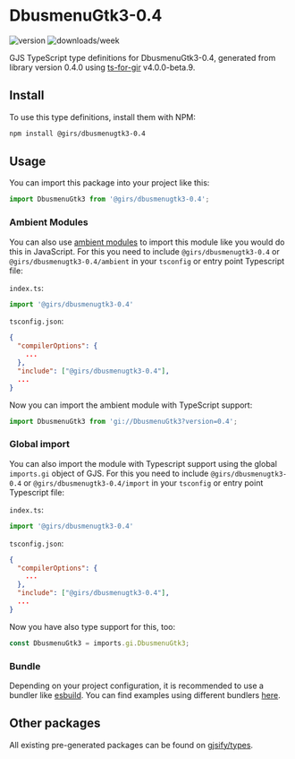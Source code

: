 
# DbusmenuGtk3-0.4

![version](https://img.shields.io/npm/v/@girs/dbusmenugtk3-0.4)
![downloads/week](https://img.shields.io/npm/dw/@girs/dbusmenugtk3-0.4)


GJS TypeScript type definitions for DbusmenuGtk3-0.4, generated from library version 0.4.0 using [ts-for-gir](https://github.com/gjsify/ts-for-gir) v4.0.0-beta.9.


## Install

To use this type definitions, install them with NPM:
```bash
npm install @girs/dbusmenugtk3-0.4
```

## Usage

You can import this package into your project like this:
```ts
import DbusmenuGtk3 from '@girs/dbusmenugtk3-0.4';
```

### Ambient Modules

You can also use [ambient modules](https://github.com/gjsify/ts-for-gir/tree/main/packages/cli#ambient-modules) to import this module like you would do this in JavaScript.
For this you need to include `@girs/dbusmenugtk3-0.4` or `@girs/dbusmenugtk3-0.4/ambient` in your `tsconfig` or entry point Typescript file:

`index.ts`:
```ts
import '@girs/dbusmenugtk3-0.4'
```

`tsconfig.json`:
```json
{
  "compilerOptions": {
    ...
  },
  "include": ["@girs/dbusmenugtk3-0.4"],
  ...
}
```

Now you can import the ambient module with TypeScript support: 

```ts
import DbusmenuGtk3 from 'gi://DbusmenuGtk3?version=0.4';
```

### Global import

You can also import the module with Typescript support using the global `imports.gi` object of GJS.
For this you need to include `@girs/dbusmenugtk3-0.4` or `@girs/dbusmenugtk3-0.4/import` in your `tsconfig` or entry point Typescript file:

`index.ts`:
```ts
import '@girs/dbusmenugtk3-0.4'
```

`tsconfig.json`:
```json
{
  "compilerOptions": {
    ...
  },
  "include": ["@girs/dbusmenugtk3-0.4"],
  ...
}
```

Now you have also type support for this, too:

```ts
const DbusmenuGtk3 = imports.gi.DbusmenuGtk3;
```

### Bundle

Depending on your project configuration, it is recommended to use a bundler like [esbuild](https://esbuild.github.io/). You can find examples using different bundlers [here](https://github.com/gjsify/ts-for-gir/tree/main/examples).

## Other packages

All existing pre-generated packages can be found on [gjsify/types](https://github.com/gjsify/types).

